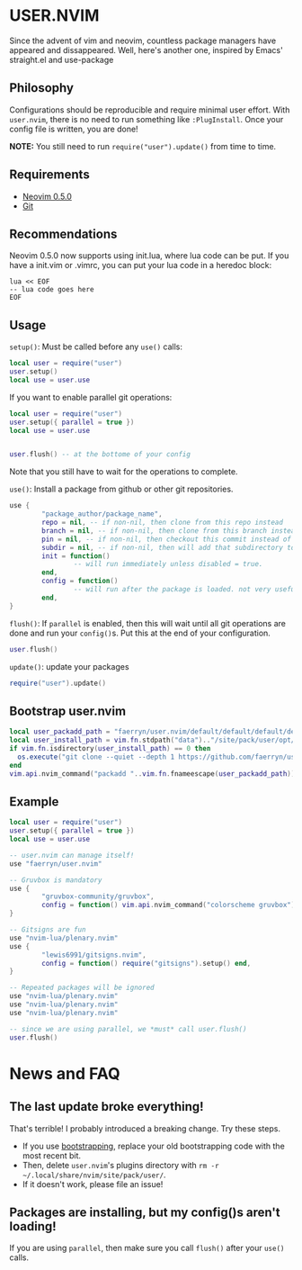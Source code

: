 # USER.NVIM
Since the advent of vim and neovim, countless package managers have appeared and dissappeared.
Well, here's another one, inspired by Emacs' straight.el and use-package

## Philosophy
Configurations should be reproducible and require minimal user effort.
With `user.nvim`, there is no need to run something like `:PlugInstall`.
Once your config file is written, you are done!

**NOTE:** You still need to run `require("user").update()` from time to time.

## Requirements
- [Neovim 0.5.0](https://neovim.io/)
- [Git](https://git-scm.com/)

## Recommendations
Neovim 0.5.0 now supports using init.lua, where lua code can be put.
If you have a init.vim or .vimrc, you can put your lua code in a heredoc block:

```
lua << EOF
-- lua code goes here
EOF
```

## Usage
`setup()`: Must be called before any `use()` calls:
```lua
local user = require("user")
user.setup()
local use = user.use
```

If you want to enable parallel git operations:
```lua
local user = require("user")
user.setup({ parallel = true })
local use = user.use


user.flush() -- at the bottome of your config
```
Note that you still have to wait for the operations to complete.

`use()`: Install a package from github or other git repositories.
```lua
use {
        "package_author/package_name",
        repo = nil, -- if non-nil, then clone from this repo instead
        branch = nil, -- if non-nil, then clone from this branch instead of default branch
        pin = nil, -- if non-nil, then checkout this commit instead of HEAD
        subdir = nil, -- if non-nil, then will add that subdirectory to rtp
        init = function()
                -- will run immediately unless disabled = true.
        end,
        config = function()
                -- will run after the package is loaded. not very useful if you don't have `parallel` enabled.
        end,
}
```

`flush()`: If `parallel` is enabled, then this will wait until all git operations are done and run your `config()`s.
Put this at the end of your configuration.
```lua
user.flush()
```

`update()`: update your packages
```lua
require("user").update()
```

## Bootstrap user.nvim
```lua
local user_packadd_path = "faerryn/user.nvim/default/default/default/default"
local user_install_path = vim.fn.stdpath("data").."/site/pack/user/opt/"..user_packadd_path
if vim.fn.isdirectory(user_install_path) == 0 then
  os.execute("git clone --quiet --depth 1 https://github.com/faerryn/user.nvim.git "..vim.fn.shellescape(user_install_path))
end
vim.api.nvim_command("packadd "..vim.fn.fnameescape(user_packadd_path))
```

## Example
```lua
local user = require("user")
user.setup({ parallel = true })
local use = user.use

-- user.nvim can manage itself!
use "faerryn/user.nvim"

-- Gruvbox is mandatory
use {
        "gruvbox-community/gruvbox",
        config = function() vim.api.nvim_command("colorscheme gruvbox") end,
}

-- Gitsigns are fun
use "nvim-lua/plenary.nvim"
use {
        "lewis6991/gitsigns.nvim",
        config = function() require("gitsigns").setup() end,
}

-- Repeated packages will be ignored
use "nvim-lua/plenary.nvim"
use "nvim-lua/plenary.nvim"
use "nvim-lua/plenary.nvim"

-- since we are using parallel, we *must* call user.flush()
user.flush()
```

# News and FAQ
## The last update broke everything!
That's terrible! I probably introduced a breaking change. Try these steps.
- If you use [bootstrapping](#bootstrap-usernvim), replace your old bootstrapping code with the most recent bit.
- Then, delete `user.nvim`'s plugins directory with `rm -r ~/.local/share/nvim/site/pack/user/`.
- If it doesn't work, please file an issue!
## Packages are installing, but my config()s aren't loading!
If you are using `parallel`, then make sure you call `flush()` after your `use()` calls.
